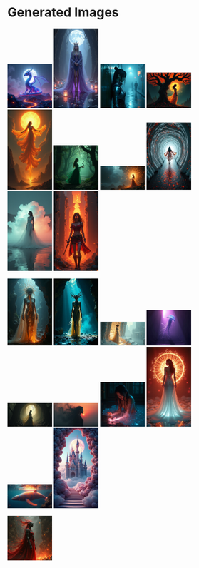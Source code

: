 # Generated Images



<img src="2025_07_18_01.png" width="100"/> <img src="2025_07_18_02.png" width="100"/> <img src="2025_07_18_03.png" width="100"/> <img src="2025_07_18_04.png" width="100"/> <img src="2025_07_18_05.png" width="100"/> <img src="2025_07_18_06.png" width="100"/> <img src="2025_07_18_07.png" width="100"/> <img src="2025_07_18_08.png" width="100"/> <img src="2025_07_18_09.png" width="100"/> <img src="2025_07_18_10.png" width="100"/>

<img src="2025_07_18_11.png" width="100"/> <img src="2025_07_18_12.png" width="100"/> <img src="2025_07_18_13.png" width="100"/> <img src="2025_07_18_14.png" width="100"/> <img src="2025_07_18_15.png" width="100"/> <img src="2025_07_18_16.png" width="100"/> <img src="2025_07_18_17.png" width="100"/> <img src="2025_07_18_18.png" width="100"/> <img src="2025_07_18_19.png" width="100"/> <img src="2025_07_18_20.png" width="100"/>

<img src="2025_07_18_21.png" width="100"/>